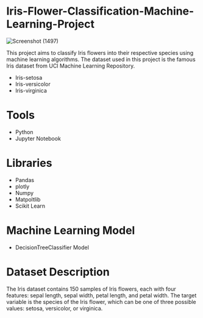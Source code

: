 # Iris-Flower-Classification-Machine-Learning-Project
 ![Screenshot (1497)](https://github.com/Harsh-Singh870/Iris-Flower-Classification-Machine-Learning-Project/assets/143382452/4985050c-22c8-49e1-a7b0-ae8aca3923c7)


 
This project aims to classify Iris flowers into their respective species using machine learning algorithms. The dataset used in this project is the famous Iris dataset from UCI Machine Learning Repository.

* Iris-setosa
* Iris-versicolor
* Iris-virginica

# Tools
* Python
* Jupyter Notebook

# Libraries
* Pandas
* plotly
* Numpy
* Matpoltlib
* Scikit Learn


# Machine Learning Model
 * DecisionTreeClassifier Model


# Dataset Description
The Iris dataset contains 150 samples of Iris flowers, each with four features: sepal length, sepal width, petal length, and petal width. The target variable is the species of the Iris flower, which can be one of three possible values: setosa, versicolor, or virginica.

 
